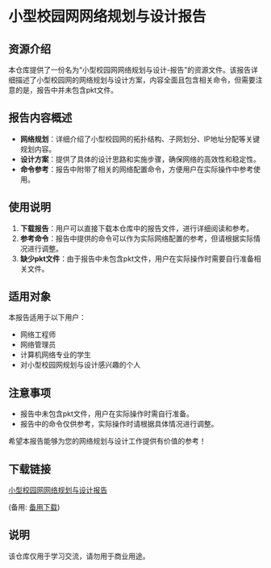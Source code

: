 # 小型校园网网络规划与设计报告

## 资源介绍

本仓库提供了一份名为“小型校园网网络规划与设计-报告”的资源文件。该报告详细描述了小型校园网的网络规划与设计方案，内容全面且包含相关命令，但需要注意的是，报告中并未包含pkt文件。

## 报告内容概述

- **网络规划**：详细介绍了小型校园网的拓扑结构、子网划分、IP地址分配等关键规划内容。
- **设计方案**：提供了具体的设计思路和实施步骤，确保网络的高效性和稳定性。
- **命令参考**：报告中附带了相关的网络配置命令，方便用户在实际操作中参考使用。

## 使用说明

1. **下载报告**：用户可以直接下载本仓库中的报告文件，进行详细阅读和参考。
2. **参考命令**：报告中提供的命令可以作为实际网络配置的参考，但请根据实际情况进行调整。
3. **缺少pkt文件**：由于报告中未包含pkt文件，用户在实际操作时需要自行准备相关文件。

## 适用对象

本报告适用于以下用户：
- 网络工程师
- 网络管理员
- 计算机网络专业的学生
- 对小型校园网规划与设计感兴趣的个人

## 注意事项

- 报告中未包含pkt文件，用户在实际操作时需自行准备。
- 报告中的命令仅供参考，实际操作时请根据具体情况进行调整。

希望本报告能够为您的网络规划与设计工作提供有价值的参考！

## 下载链接
[小型校园网网络规划与设计报告](https://pan.quark.cn/s/ecf87ccbd562) 

(备用: [备用下载](https://pan.baidu.com/s/1pIvjtF_rwnXQRBThztFPwA?pwd=1234))

## 说明

该仓库仅用于学习交流，请勿用于商业用途。
